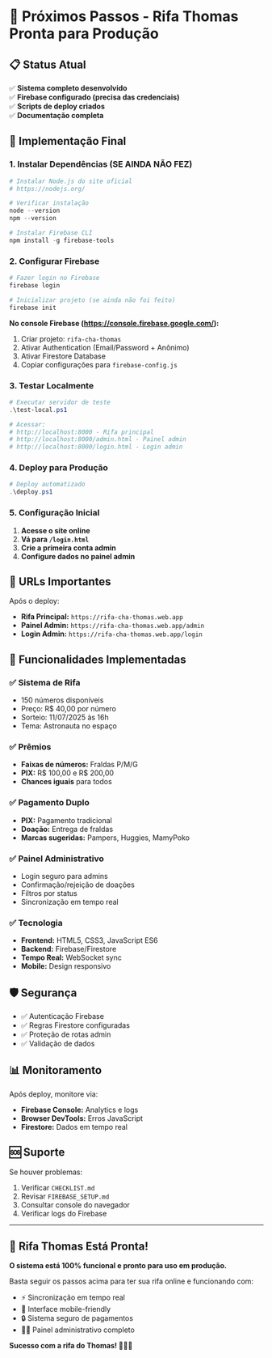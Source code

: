# 🎯 Próximos Passos - Rifa Thomas Pronta para Produção

## 📋 Status Atual
✅ **Sistema completo desenvolvido**  
✅ **Firebase configurado (precisa das credenciais)**  
✅ **Scripts de deploy criados**  
✅ **Documentação completa**  

## 🚀 Implementação Final

### 1. Instalar Dependências (SE AINDA NÃO FEZ)

```powershell
# Instalar Node.js do site oficial
# https://nodejs.org/

# Verificar instalação
node --version
npm --version

# Instalar Firebase CLI
npm install -g firebase-tools
```

### 2. Configurar Firebase

```powershell
# Fazer login no Firebase
firebase login

# Inicializar projeto (se ainda não foi feito)
firebase init
```

**No console Firebase (https://console.firebase.google.com/):**
1. Criar projeto: `rifa-cha-thomas`
2. Ativar Authentication (Email/Password + Anônimo)
3. Ativar Firestore Database
4. Copiar configurações para `firebase-config.js`

### 3. Testar Localmente

```powershell
# Executar servidor de teste
.\test-local.ps1

# Acessar:
# http://localhost:8000 - Rifa principal
# http://localhost:8000/admin.html - Painel admin
# http://localhost:8000/login.html - Login admin
```

### 4. Deploy para Produção

```powershell
# Deploy automatizado
.\deploy.ps1
```

### 5. Configuração Inicial

1. **Acesse o site online**
2. **Vá para `/login.html`**
3. **Crie a primeira conta admin**
4. **Configure dados no painel admin**

## 📱 URLs Importantes

Após o deploy:
- **Rifa Principal:** `https://rifa-cha-thomas.web.app`
- **Painel Admin:** `https://rifa-cha-thomas.web.app/admin`
- **Login Admin:** `https://rifa-cha-thomas.web.app/login`

## 🔧 Funcionalidades Implementadas

### ✅ Sistema de Rifa
- 150 números disponíveis
- Preço: R$ 40,00 por número
- Sorteio: 11/07/2025 às 16h
- Tema: Astronauta no espaço

### ✅ Prêmios
- **Faixas de números:** Fraldas P/M/G
- **PIX:** R$ 100,00 e R$ 200,00
- **Chances iguais** para todos

### ✅ Pagamento Duplo
- **PIX:** Pagamento tradicional
- **Doação:** Entrega de fraldas
- **Marcas sugeridas:** Pampers, Huggies, MamyPoko

### ✅ Painel Administrativo
- Login seguro para admins
- Confirmação/rejeição de doações
- Filtros por status
- Sincronização em tempo real

### ✅ Tecnologia
- **Frontend:** HTML5, CSS3, JavaScript ES6
- **Backend:** Firebase/Firestore
- **Tempo Real:** WebSocket sync
- **Mobile:** Design responsivo

## 🛡️ Segurança

- ✅ Autenticação Firebase
- ✅ Regras Firestore configuradas
- ✅ Proteção de rotas admin
- ✅ Validação de dados

## 📊 Monitoramento

Após deploy, monitore via:
- **Firebase Console:** Analytics e logs
- **Browser DevTools:** Erros JavaScript
- **Firestore:** Dados em tempo real

## 🆘 Suporte

Se houver problemas:
1. Verificar `CHECKLIST.md`
2. Revisar `FIREBASE_SETUP.md`
3. Consultar console do navegador
4. Verificar logs do Firebase

---

## 🎉 Rifa Thomas Está Pronta!

**O sistema está 100% funcional e pronto para uso em produção.**

Basta seguir os passos acima para ter sua rifa online e funcionando com:
- ⚡ Sincronização em tempo real
- 📱 Interface mobile-friendly
- 🔒 Sistema seguro de pagamentos
- 👨‍💼 Painel administrativo completo

**Sucesso com a rifa do Thomas! 🚀👶🌟**
